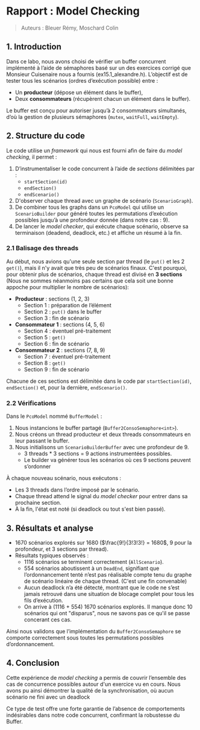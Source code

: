 # Rapport : Model Checking
> Auteurs : Bleuer Rémy, Moschard Colin

## 1. Introduction

Dans ce labo, nous avons choisi de vérifier un buffer concurrent implémenté à l’aide de sémaphores basé sur un des exercices corrigé que Monsieur Cuisenaire nous a fournis (ex15.1_alexandre.h).
L’objectif est de tester tous les scénarios (ordres d’exécution possible) entre :
- Un **producteur** (dépose un élément dans le buffer),  
- Deux **consommateurs** (récupèrent chacun un élément dans le buffer).

Le buffer est conçu pour autoriser jusqu’à 2 consommateurs simultanés, d’où la gestion de plusieurs sémaphores (`mutex`, `waitFull`, `waitEmpty`).

## 2. Structure du code

Le code utilise un *framework* qui nous est fourni afin de faire du *model checking*, il permet :

1. D’instrumentaliser le code concurrent à l’aide de *sections* délimitées par :
   - `startSection(id)`
   - `endSection()`
   - `endScenario()`
2. D'observer chaque thread avec un graphe de scénario (`ScenarioGraph`).
3. De combiner tous les graphs dans un `PcoModel` qui utilise un `ScenarioBuilder` pour généré toutes les permutations d’exécution possibles jusqu’à une profondeur donnée (dans notre cas : 9).
4. De lancer le *model checker*, qui exécute chaque scénario, observe sa terminaison (deadend, deadlock, etc.) et affiche un résumé à la fin.

### 2.1 Balisage des threads

Au début, nous avions qu'une seule section par thread (le `put()` et les 2 `get()`), mais il n'y avait que très peu de scénarios finaux. C'est pourquoi, pour obtenir plus de scénarios, chaque thread est divisé en **3 sections** (Nous ne sommes néanmoins pas certains que cela soit une bonne
appoche pour multiplier le nombre de scénarios):

- **Producteur** : sections (1, 2, 3)
  - Section 1 : préparation de l’élément
  - Section 2 : `put()` dans le buffer
  - Section 3 : fin de scénario
- **Consommateur 1** : sections (4, 5, 6)
  - Section 4 : éventuel pré-traitement
  - Section 5 : `get()`
  - Section 6 : fin de scénario
- **Consommateur 2** : sections (7, 8, 9)
  - Section 7 : éventuel pré-traitement
  - Section 8 : `get()`
  - Section 9 : fin de scénario

Chacune de ces sections est délimitée dans le code par `startSection(id)`, `endSection()` et, pour la dernière, `endScenario()`.

### 2.2 Vérifications

Dans le `PcoModel` nommé `BufferModel` :

1. Nous instancions le buffer partagé (`Buffer2ConsoSemaphore<int>`).
2. Nous créons un thread producteur et deux threads consommateurs en leur passant le buffer.
3. Nous initialisons un `ScenarioBuilderBuffer` avec une profondeur de 9.
   - 3 threads * 3 sections = 9 actions instrumentées possibles.
   - Le builder va générer tous les scénarios où ces 9 sections peuvent s’ordonner

À chaque nouveau scénario, nous exécutons :

- Les 3 threads dans l’ordre imposé par le scénario.
- Chaque thread attend le signal du *model checker* pour entrer dans sa prochaine section.
- À la fin, l'état est noté (si deadlock ou tout s'est bien passé).

## 3. Résultats et analyse

- 1670 scénarios explorés sur 1680 ($\frac{9!}{3!3!3!} = 1680$, 9 pour la profondeur, et 3 sections par thread).
- Résultats typiques observés :
  - 1116 scénarios se terminent correctement (`AllScenario`). 
  - 554 scénarios aboutissent à un `DeadEnd`, signifiant que l’ordonnancement tenté n’est pas réalisable compte tenu du graphe de scénario linéaire de chaque thread. (C'est une fin convenable)
  - Aucun deadlock n’a été détecté, montrant que le code ne s’est jamais retrouvé dans une situation de blocage complet pour tous les fils d’exécution.
  - On arrive à (1116 + 554) 1670 scénarios explorés. Il manque donc 10 scénarios qui ont "disparus", nous ne savons pas ce qu'il se passe concerant ces cas.

Ainsi nous validons que l’implémentation du `Buffer2ConsoSemaphore` se comporte correctement sous toutes les permutations possibles d’ordonnancement.

## 4. Conclusion

Cette expérience de *model checking* a permis de couvrir l’ensemble des cas de concurrence possibles autour d'un exercice vu en cours. Nous avons pu ainsi démontrer la qualité de la synchronisation, où aucun scénario ne fini avec un deadlock

Ce type de test offre une forte garantie de l’absence de comportements indésirables dans notre code concurrent, confirmant la robustesse du Buffer. 
